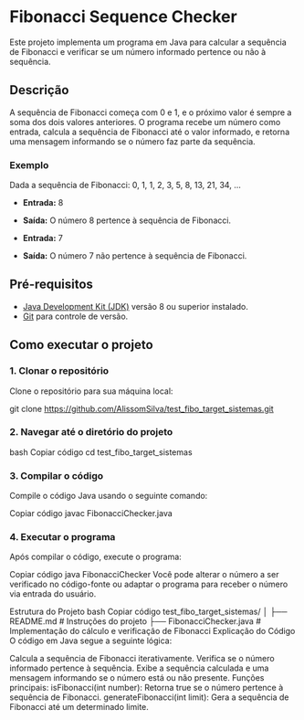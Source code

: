 # Fibonacci Sequence Checker

Este projeto implementa um programa em Java para calcular a sequência de Fibonacci e verificar se um número informado pertence ou não à sequência.

## Descrição

A sequência de Fibonacci começa com 0 e 1, e o próximo valor é sempre a soma dos dois valores anteriores. O programa recebe um número como entrada, calcula a sequência de Fibonacci até o valor informado, e retorna uma mensagem informando se o número faz parte da sequência.

### Exemplo

Dada a sequência de Fibonacci: 0, 1, 1, 2, 3, 5, 8, 13, 21, 34, ...

- **Entrada:** 8
- **Saída:** O número 8 pertence à sequência de Fibonacci.

- **Entrada:** 7
- **Saída:** O número 7 não pertence à sequência de Fibonacci.

## Pré-requisitos

- [Java Development Kit (JDK)](https://www.oracle.com/java/technologies/javase-downloads.html) versão 8 ou superior instalado.
- [Git](https://git-scm.com/downloads) para controle de versão.

## Como executar o projeto

### 1. Clonar o repositório

Clone o repositório para sua máquina local:


git clone https://github.com/AlissomSilva/test_fibo_target_sistemas.git


### 2. Navegar até o diretório do projeto
bash
Copiar código
cd test_fibo_target_sistemas

### 3. Compilar o código
Compile o código Java usando o seguinte comando:


Copiar código
javac FibonacciChecker.java

### 4. Executar o programa
Após compilar o código, execute o programa:


Copiar código
java FibonacciChecker
Você pode alterar o número a ser verificado no código-fonte ou adaptar o programa para receber o número via entrada do usuário.

Estrutura do Projeto
bash
Copiar código
test_fibo_target_sistemas/
│
├── README.md               # Instruções do projeto
├── FibonacciChecker.java    # Implementação do cálculo e verificação de Fibonacci
Explicação do Código
O código em Java segue a seguinte lógica:

Calcula a sequência de Fibonacci iterativamente.
Verifica se o número informado pertence à sequência.
Exibe a sequência calculada e uma mensagem informando se o número está ou não presente.
Funções principais:
isFibonacci(int number): Retorna true se o número pertence à sequência de Fibonacci.
generateFibonacci(int limit): Gera a sequência de Fibonacci até um determinado limite.
